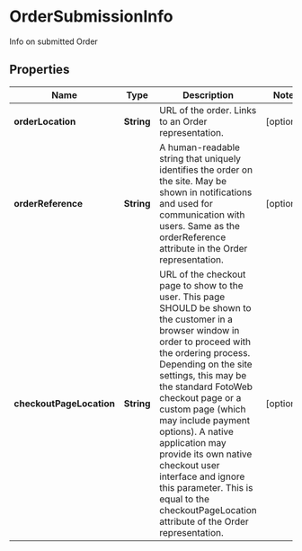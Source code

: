 

# OrderSubmissionInfo

Info on submitted Order

## Properties

| Name | Type | Description | Notes |
|------------ | ------------- | ------------- | -------------|
|**orderLocation** | **String** | URL of the order. Links to an Order representation. |  [optional] |
|**orderReference** | **String** | A human-readable string that uniquely identifies the order on the site. May be shown in notifications and used for communication with users. Same as the orderReference attribute in the Order representation.  |  [optional] |
|**checkoutPageLocation** | **String** | URL of the checkout page to show to the user. This page SHOULD be shown to the customer in a browser window in order to proceed with the ordering process. Depending on the site settings, this may be the standard FotoWeb checkout page or a custom page (which may include payment options). A native application may provide its own native checkout user interface and ignore this parameter. This is equal to the checkoutPageLocation attribute of the Order representation.  |  [optional] |



